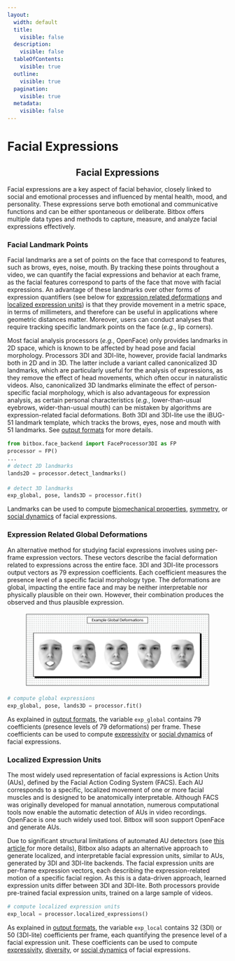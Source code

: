 ```yaml
---
layout:
  width: default
  title:
    visible: false
  description:
    visible: false
  tableOfContents:
    visible: true
  outline:
    visible: true
  pagination:
    visible: true
  metadata:
    visible: false
---
```


# Facial Expressions

<h2 align="center">Facial Expressions</h2>

Facial expressions are a key aspect of facial behavior, closely linked to social and emotional processes and influenced by mental health, mood, and personality. These expressions serve both emotional and communicative functions and can be either spontaneous or deliberate. Bitbox offers multiple data types and methods to capture, measure, and analyze facial expressions effectively.

### Facial Landmark Points

Facial landmarks are a set of points on the face that correspond to features, such as brows, eyes, noise, mouth. By tracking these points throughout a video, we can quantify the facial expressions and behavior at each frame, as the facial features correspond to parts of the face that move with facial expressions. An advantage of these landmarks over other forms of expression quantifiers (see below for [expression related deformations](localized-expression-units.md#expression-related-global-deformations) and [localized expression units](localized-expression-units.md#localized-expression-units)) is that they provide movement in a metric space, in terms of millimeters, and therefore can be useful in applications where geometric distances matter. Moreover, users can conduct analyses that require tracking specific landmark points on the face (_e.g._, lip corners).

Most facial analysis processors (_e.g._, OpenFace) only provides landmarks in 2D space, which is known to be affected by head pose and facial morphology. Processors 3DI and 3DI-lite, however, provide facial landmarks both in 2D and in 3D. The latter include a variant called canonicalized 3D landmarks, which are particularly useful for the analysis of expressions, as they remove the effect of head movements, which often occur in naturalistic videos. Also, canonicalized 3D landmarks eliminate the effect of person-specific facial morphology, which is also advantageous for expression analysis, as certain personal characteristics (_e.g._, lower-than-usual eyebrows, wider-than-usual mouth) can be mistaken by algorithms are expression-related facial deformations. Both 3DI and 3DI-lite use the iBUG-51 landmark template, which tracks the brows, eyes, nose and mouth with 51 landmarks. See [output formats](../overview/outputs.md#id-2d-face-landmarks) for more details.

```python
from bitbox.face_backend import FaceProcessor3DI as FP
processor = FP()
...
# detect 2D landmarks
lands2D = processor.detect_landmarks()

# detect 3D landmarks
exp_global, pose, lands3D = processor.fit()
```

Landmarks can be used to compute [biomechanical properties](broken-reference), [symmetry](symmetry.md), or [social dynamics](broken-reference) of facial expressions.&#x20;

### Expression Related Global Deformations

An alternative method for studying facial expressions involves using per-frame expression vectors. These vectors describe the facial deformation related to expressions across the entire face. 3DI and 3DI-lite processors output vectors as 79 expression coefficients. Each coefficient measures the presence level of a specific facial morphology type. The deformations are global, impacting the entire face and may be neither interpretable nor physically plausible on their own. However, their combination produces the observed and thus plausible expression.

<figure><img src="../.gitbook/assets/global_def.png" alt="" width="563"><figcaption></figcaption></figure>

```python
# compute global expressions
exp_global, pose, lands3D = processor.fit()
```

As explained in [output formats](../overview/outputs.md#facial-expressions), the variable `exp_global` contains 79 coefficients (presence levels of 79 deformations) per frame. These coefficients can be used to compute [expressivity](expressivity.md) or [social dynamics](broken-reference) of facial expressions.&#x20;

### Localized Expression Units

The most widely used representation of facial expressions is Action Units (AUs), defined by the Facial Action Coding System (FACS). Each AU corresponds to a specific, localized movement of one or more facial muscles and is designed to be anatomically interpretable. Although FACS was originally developed for manual annotation, numerous computational tools now enable the automatic detection of AUs in video recordings. OpenFace is one such widely used tool. Bitbox will soon support OpenFace and generate AUs.

Due to significant structural limitations of automated AU detectors (see [this article ](https://doi.org/10.1109/FG61629.2025.11099288)for more details), Bitbox also adapts an alternative approach to generate localized, and interpretable facial expression units, similar to AUs, generated by 3DI and 3DI-lite backends. The facial expression units are per-frame expression vectors, each describing the expression-related motion of a specific facial region. As this is a data-driven approach, learned expression units differ between 3DI and 3DI-lite. Both processors provide pre-trained facial expression units, trained on a large sample of videos.&#x20;

```python
# compute localized expression units
exp_local = processor.localized_expressions()
```

As explained in [output formats](../overview/outputs.md#facial-expressions), the variable `exp_local` contains 32 (3DI) or 50 (3DI-lite) coefficients per frame, each quantifying the presence level of a facial expression unit. These coefficients can be used to compute [expressivity](expressivity.md), [diversity](arousal-valence.md), or [social dynamics](broken-reference) of facial expressions.
